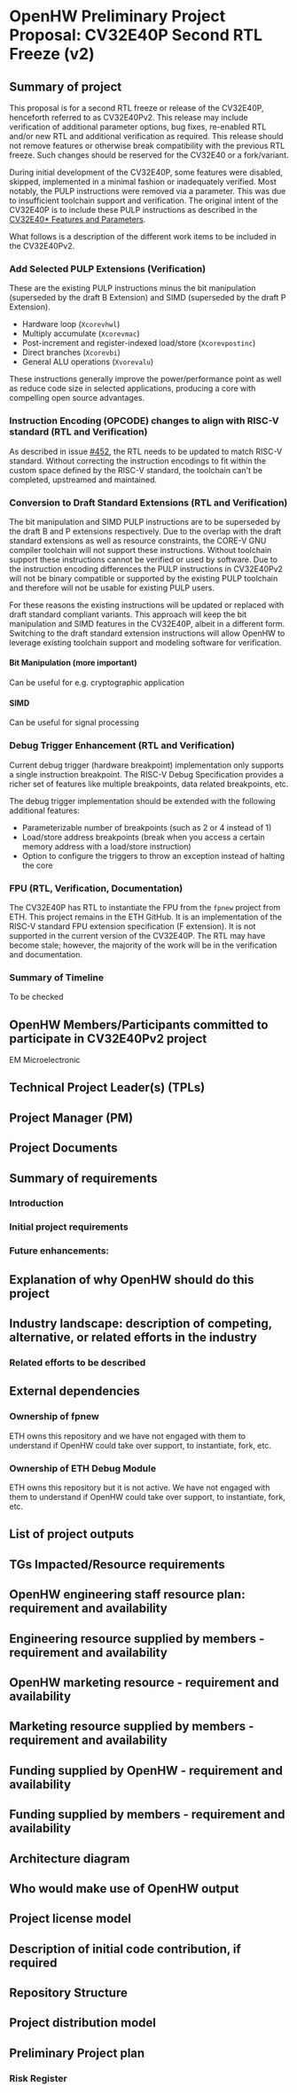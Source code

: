
# OpenHW Preliminary Project Proposal: CV32E40P Second RTL Freeze (v2)

## Summary of project

This proposal is for a second RTL freeze or release of the CV32E40P, henceforth referred to as CV32E40Pv2. This release may include verification of additional parameter options, bug fixes, re-enabled RTL and/or new RTL and additional verification as required. This release should not remove features or otherwise break compatibility with the previous RTL freeze. Such changes should be reserved for the CV32E40 or a fork/variant.

During initial development of the CV32E40P, some features were disabled, skipped, implemented in a minimal fashion or inadequately verified. Most notably, the PULP instructions were removed via a parameter. This was due to insufficient toolchain support and verification. The original intent of the CV32E40P is to include these PULP instructions as described in the [CV32E40* Features and Parameters](https://github.com/openhwgroup/core-v-docs/blob/master/cores/cv32e40p/CV32E40P_and%20CV32E40_Features_Parameters.pdf).

What follows is a description of the different work items to be included in the CV32E40Pv2.

### Add Selected PULP Extensions (Verification)

These are the existing PULP instructions minus the bit manipulation (superseded by the draft B Extension) and SIMD (superseded by the draft P Extension).

* Hardware loop (`Xcorevhwl`)
* Multiply accumulate (`Xcorevmac`)
* Post-increment and register-indexed load/store (`Xcorevpostinc`)
* Direct branches (`Xcorevbi`)
* General ALU operations (`Xvorevalu`)

These instructions generally improve the power/performance point as well as reduce code size in selected applications, producing a core with compelling open source advantages.

### Instruction Encoding (OPCODE) changes to align with RISC-V standard (RTL and Verification)

As described in issue [#452](https://github.com/openhwgroup/cv32e40p/issues/452), the RTL needs to be updated to match RISC-V standard. Without correcting the instruction encodings to fit within the custom space defined by the RISC-V standard, the toolchain can't be completed, upstreamed and maintained.

### Conversion to Draft Standard Extensions (RTL and Verification)

The bit manipulation and SIMD PULP instructions are to be superseded by the draft B and P extensions respectively. Due to the overlap with the draft standard extensions as well as resource constraints, the CORE-V GNU compiler toolchain will not support these instructions. Without toolchain support these instructions cannot be verified or used by software. Due to the instruction encoding differences the PULP instructions in CV32E40Pv2 will not be binary compatible or supported by the existing PULP toolchain and therefore will not be usable for existing PULP users.

For these reasons the existing instructions will be updated or replaced with draft standard compliant variants. This approach will keep the bit manipulation and SIMD features in the CV32E40P, albeit in a different form. Switching to the draft standard extension instructions will allow OpenHW to leverage existing toolchain support and modeling software for verification.

####  Bit Manipulation (more important)
Can be useful for e.g. cryptographic application

#### SIMD
Can be useful for signal processing

### Debug Trigger Enhancement (RTL and Verification)

Current debug trigger (hardware breakpoint) implementation only supports a single instruction breakpoint. The RISC-V Debug Specification provides a richer set of features like multiple breakpoints, data related breakpoints, etc.

The debug trigger implementation should be extended with the following additional features:
* Parameterizable number of breakpoints (such as 2 or 4 instead of 1)
* Load/store address breakpoints (break when you access a certain memory address with a load/store instruction)
* Option to configure the triggers to throw an exception instead of halting the core

### FPU (RTL, Verification, Documentation)

The CV32E40P has RTL to instantiate the FPU from the `fpnew` project from ETH. This project remains in the ETH GitHub. It is an implementation of the RISC-V standard FPU extension specification (F extension). It is not supported in the current version of the CV32E40P. The RTL may have become stale; however, the majority of the work will be in the verification and documentation.

### Summary of Timeline

To be checked

## OpenHW Members/Participants committed to participate in CV32E40Pv2 project

EM Microelectronic

## Technical Project Leader(s) (TPLs)

## Project Manager (PM)

## Project Documents

## Summary of requirements

### Introduction

### Initial project requirements

### Future enhancements:


## Explanation of why OpenHW should do this project

## Industry landscape: description of competing, alternative, or related efforts in the industry

### Related efforts to be described

## External dependencies

### Ownership of fpnew

ETH owns this repository and we have not engaged with them to understand if OpenHW could take over support, to instantiate, fork, etc.

### Ownership of ETH Debug Module

ETH owns this repository but it is not active. We have not engaged with them to understand if OpenHW could take over support, to instantiate, fork, etc.

## List of project outputs

## TGs Impacted/Resource requirements

## OpenHW engineering staff resource plan: requirement and availability

## Engineering resource supplied by members - requirement and availability

## OpenHW marketing resource - requirement and availability

## Marketing resource supplied by members - requirement and availability

## Funding supplied by OpenHW - requirement and availability

## Funding supplied by members - requirement and availability

## Architecture diagram

## Who would make use of OpenHW output

## Project license model


## Description of initial code contribution, if required

## Repository Structure

## Project distribution model

## Preliminary Project plan

### Risk Register

